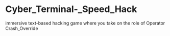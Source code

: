 # Cyber_Terminal-_Speed_Hack
immersive text-based hacking game where you take on the role of Operator Crash_Override
